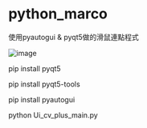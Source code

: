 # python_marco
使用pyautogui &amp; pyqt5做的滑鼠連點程式

![image](https://github.com/JescalLin/python_marco/blob/master/1602060045009.gif)


pip install pyqt5

pip install pyqt5-tools

pip install pyautogui

python Ui_cv_plus_main.py
